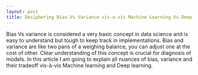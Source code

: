 ```yaml
---
layout: post
title: Deciphering Bias Vs Variance vis-a-vis Machine Learning Vs Deep Learning
---
```


Bias Vs variance is considered a very basic concept in data science and is easy to understand but tough to keep track in implementations. Bias and variance are like two pans of a weighing balance, you can adjust one at the cost of other. Clear understanding of this concept is crucial for diagnosis of models.
In this article I am going to explain all nuances of bias, variance and their tradeoff vis-à-vis Machine learning and Deep learning.

